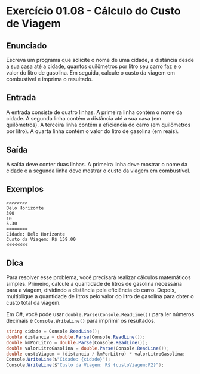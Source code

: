 # Exercício 01.08 - Cálculo do Custo de Viagem

## Enunciado

Escreva um programa que solicite o nome de uma cidade, a distância desde a sua casa até a cidade, quantos quilômetros por litro seu carro faz e o valor do litro de gasolina. Em seguida, calcule o custo da viagem em combustível e imprima o resultado.

## Entrada

A entrada consiste de quatro linhas. A primeira linha contém o nome da cidade. A segunda linha contém a distância até a sua casa (em quilômetros). A terceira linha contém a eficiência do carro (em quilômetros por litro). A quarta linha contém o valor do litro de gasolina (em reais).

## Saída

A saída deve conter duas linhas. A primeira linha deve mostrar o nome da cidade e a segunda linha deve mostrar o custo da viagem em combustível.

## Exemplos

```plaintext
>>>>>>>>
Belo Horizonte
300
10
5.30
========
Cidade: Belo Horizonte
Custo da Viagem: R$ 159.00
<<<<<<<<
```

## Dica

Para resolver esse problema, você precisará realizar cálculos matemáticos simples. Primeiro, calcule a quantidade de litros de gasolina necessária para a viagem, dividindo a distância pela eficiência do carro. Depois, multiplique a quantidade de litros pelo valor do litro de gasolina para obter o custo total da viagem.

Em C#, você pode usar `double.Parse(Console.ReadLine())` para ler números decimais e `Console.WriteLine()` para imprimir os resultados.

```csharp
string cidade = Console.ReadLine();
double distancia = double.Parse(Console.ReadLine());
double kmPorLitro = double.Parse(Console.ReadLine());
double valorLitroGasolina = double.Parse(Console.ReadLine());
double custoViagem = (distancia / kmPorLitro) * valorLitroGasolina;
Console.WriteLine($"Cidade: {cidade}");
Console.WriteLine($"Custo da Viagem: R$ {custoViagem:F2}");
```
